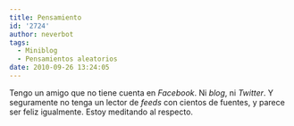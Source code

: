 ```yaml
---
title: Pensamiento
id: '2724'
author: neverbot
tags:
  - Miniblog
  - Pensamientos aleatorios
date: 2010-09-26 13:24:05
---
```


Tengo un amigo que no tiene cuenta en _Facebook_. Ni _blog_, ni _Twitter_. Y seguramente no tenga un lector de _feeds_ con cientos de fuentes, y parece ser feliz igualmente. Estoy meditando al respecto.